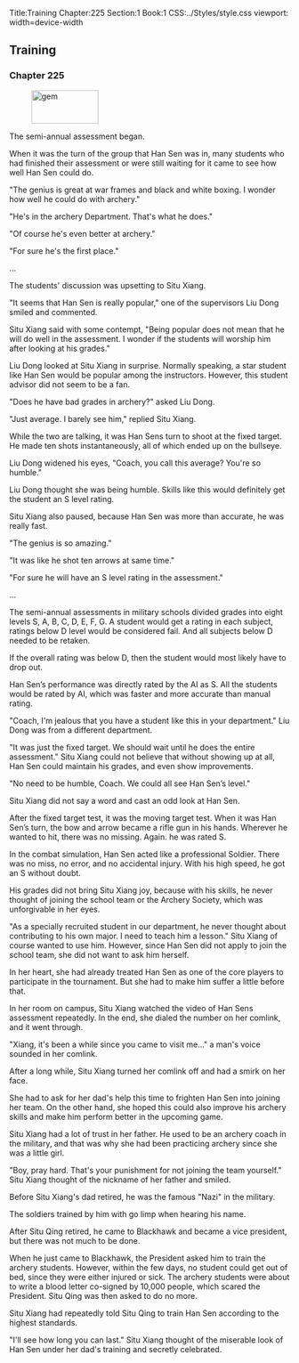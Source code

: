 Title:Training 
Chapter:225 
Section:1 
Book:1 
CSS:../Styles/style.css 
viewport: width=device-width
  
## Training
### Chapter 225 
<figure>
	<img src="../Images/gem.gif" alt="gem" id="gem" width="120" height="60" />
</figure>
  

  
  The semi-annual assessment began.

When it was the turn of the group that Han Sen was in, many students who had finished their assessment or were still waiting for it came to see how well Han Sen could do.

"The genius is great at war frames and black and white boxing. I wonder how well he could do with archery."

"He's in the archery Department. That's what he does."

"Of course he's even better at archery."

"For sure he's the first place."

...

The students' discussion was upsetting to Situ Xiang.

"It seems that Han Sen is really popular," one of the supervisors Liu Dong smiled and commented.

Situ Xiang said with some contempt, "Being popular does not mean that he will do well in the assessment. I wonder if the students will worship him after looking at his grades."

Liu Dong looked at Situ Xiang in surprise. Normally speaking, a star student like Han Sen would be popular among the instructors. However, this student advisor did not seem to be a fan.

"Does he have bad grades in archery?" asked Liu Dong.

"Just average. I barely see him," replied Situ Xiang.

While the two are talking, it was Han Sens turn to shoot at the fixed target. He made ten shots instantaneously, all of which ended up on the bullseye.

Liu Dong widened his eyes, "Coach, you call this average? You're so humble."

Liu Dong thought she was being humble. Skills like this would definitely get the student an S level rating.

Situ Xiang also paused, because Han Sen was more than accurate, he was really fast.

"The genius is so amazing."

"It was like he shot ten arrows at same time."

"For sure he will have an S level rating in the assessment."

...

The semi-annual assessments in military schools divided grades into eight levels S, A, B, C, D, E, F, G. A student would get a rating in each subject, ratings below D level would be considered fail. And all subjects below D needed to be retaken.

If the overall rating was below D, then the student would most likely have to drop out.

Han Sen’s performance was directly rated by the AI as S. All the students would be rated by AI, which was faster and more accurate than manual rating.

"Coach, I'm jealous that you have a student like this in your department." Liu Dong was from a different department.

"It was just the fixed target. We should wait until he does the entire assessment." Situ Xiang could not believe that without showing up at all, Han Sen could maintain his grades, and even show improvements.

"No need to be humble, Coach. We could all see Han Sen’s level."

Situ Xiang did not say a word and cast an odd look at Han Sen.

After the fixed target test, it was the moving target test. When it was Han Sen’s turn, the bow and arrow became a rifle gun in his hands. Wherever he wanted to hit, there was no missing. Again. he was rated S.

In the combat simulation, Han Sen acted like a professional Soldier. There was no miss, no error, and no accidental injury. With his high speed, he got an S without doubt.

His grades did not bring Situ Xiang joy, because with his skills, he never thought of joining the school team or the Archery Society, which was unforgivable in her eyes.

"As a specially recruited student in our department, he never thought about contributing to his own major. I need to teach him a lesson." Situ Xiang of course wanted to use him. However, since Han Sen did not apply to join the school team, she did not want to ask him herself.

In her heart, she had already treated Han Sen as one of the core players to participate in the tournament. But she had to make him suffer a little before that.

In her room on campus, Situ Xiang watched the video of Han Sens assessment repeatedly. In the end, she dialed the number on her comlink, and it went through.

"Xiang, it's been a while since you came to visit me..." a man's voice sounded in her comlink.

After a long while, Situ Xiang turned her comlink off and had a smirk on her face.

She had to ask for her dad's help this time to frighten Han Sen into joining her team. On the other hand, she hoped this could also improve his archery skills and make him perform better in the upcoming game.

Situ Xiang had a lot of trust in her father. He used to be an archery coach in the military, and that was why she had been practicing archery since she was a little girl.

"Boy, pray hard. That's your punishment for not joining the team yourself." Situ Xiang thought of the nickname of her father and smiled.

Before Situ Xiang's dad retired, he was the famous "Nazi" in the military.

The soldiers trained by him with go limp when hearing his name.

After Situ Qing retired, he came to Blackhawk and became a vice president, but there was not much to be done.

When he just came to Blackhawk, the President asked him to train the archery students. However, within the few days, no student could get out of bed, since they were either injured or sick. The archery students were about to write a blood letter co-signed by 10,000 people, which scared the President. Situ Qing was then asked to do no more.

Situ Xiang had repeatedly told Situ Qing to train Han Sen according to the highest standards.

"I'll see how long you can last." Situ Xiang thought of the miserable look of Han Sen under her dad's training and secretly celebrated.
